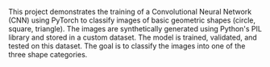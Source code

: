 This project demonstrates the training of a Convolutional Neural Network (CNN) using PyTorch to classify images of basic geometric shapes (circle, square, triangle). The images are synthetically generated using Python's PIL library and stored in a custom dataset. The model is trained, validated, and tested on this dataset. The goal is to classify the images into one of the three shape categories.
